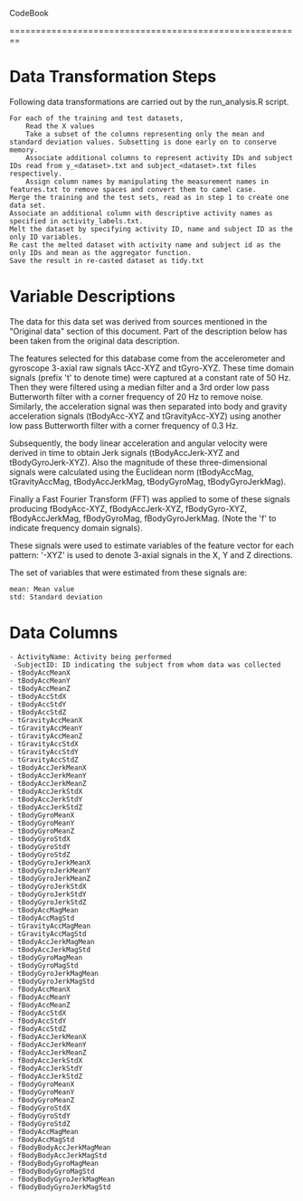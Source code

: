 CodeBook

========================================================
# Data Transformation Steps

Following data transformations are carried out by the run_analysis.R script.

    For each of the training and test datasets,
        Read the X values
        Take a subset of the columns representing only the mean and standard deviation values. Subsetting is done early on to conserve memory.
        Associate additional columns to represent activity IDs and subject IDs read from y_<dataset>.txt and subject_<dataset>.txt files respectively.
        Assign column names by manipulating the measurement names in features.txt to remove spaces and convert them to camel case.
    Merge the training and the test sets, read as in step 1 to create one data set.
    Associate an additional column with descriptive activity names as specified in activity_labels.txt.
    Melt the dataset by specifying activity ID, name and subject ID as the only ID variables.
    Re cast the melted dataset with activity name and subject id as the only IDs and mean as the aggregator function.
    Save the result in re-casted dataset as tidy.txt

# Variable Descriptions

The data for this data set was derived from sources mentioned in the "Original data" section of this document. Part of the description below has been taken from the original data description.

The features selected for this database come from the accelerometer and gyroscope 3-axial raw signals tAcc-XYZ and tGyro-XYZ. These time domain signals (prefix 't' to denote time) were captured at a constant rate of 50 Hz. Then they were filtered using a median filter and a 3rd order low pass Butterworth filter with a corner frequency of 20 Hz to remove noise. Similarly, the acceleration signal was then separated into body and gravity acceleration signals (tBodyAcc-XYZ and tGravityAcc-XYZ) using another low pass Butterworth filter with a corner frequency of 0.3 Hz.

Subsequently, the body linear acceleration and angular velocity were derived in time to obtain Jerk signals (tBodyAccJerk-XYZ and tBodyGyroJerk-XYZ). Also the magnitude of these three-dimensional signals were calculated using the Euclidean norm (tBodyAccMag, tGravityAccMag, tBodyAccJerkMag, tBodyGyroMag, tBodyGyroJerkMag).

Finally a Fast Fourier Transform (FFT) was applied to some of these signals producing fBodyAcc-XYZ, fBodyAccJerk-XYZ, fBodyGyro-XYZ, fBodyAccJerkMag, fBodyGyroMag, fBodyGyroJerkMag. (Note the 'f' to indicate frequency domain signals).

These signals were used to estimate variables of the feature vector for each pattern: '-XYZ' is used to denote 3-axial signals in the X, Y and Z directions.

The set of variables that were estimated from these signals are:

    mean: Mean value
    std: Standard deviation

# Data Columns

    - ActivityName: Activity being performed
     -SubjectID: ID indicating the subject from whom data was collected
    - tBodyAccMeanX
    - tBodyAccMeanY
    - tBodyAccMeanZ
    - tBodyAccStdX
    - tBodyAccStdY
    - tBodyAccStdZ
    - tGravityAccMeanX
    - tGravityAccMeanY
    - tGravityAccMeanZ
    - tGravityAccStdX
    - tGravityAccStdY
    - tGravityAccStdZ
    - tBodyAccJerkMeanX
    - tBodyAccJerkMeanY
    - tBodyAccJerkMeanZ
    - tBodyAccJerkStdX
    - tBodyAccJerkStdY
    - tBodyAccJerkStdZ
    - tBodyGyroMeanX
    - tBodyGyroMeanY
    - tBodyGyroMeanZ
    - tBodyGyroStdX
    - tBodyGyroStdY
    - tBodyGyroStdZ
    - tBodyGyroJerkMeanX
    - tBodyGyroJerkMeanY
    - tBodyGyroJerkMeanZ
    - tBodyGyroJerkStdX
    - tBodyGyroJerkStdY
    - tBodyGyroJerkStdZ
    - tBodyAccMagMean
    - tBodyAccMagStd
    - tGravityAccMagMean
    - tGravityAccMagStd
    - tBodyAccJerkMagMean
    - tBodyAccJerkMagStd
    - tBodyGyroMagMean
    - tBodyGyroMagStd
    - tBodyGyroJerkMagMean
    - tBodyGyroJerkMagStd
    - fBodyAccMeanX
    - fBodyAccMeanY
    - fBodyAccMeanZ
    - fBodyAccStdX
    - fBodyAccStdY
    - fBodyAccStdZ
    - fBodyAccJerkMeanX
    - fBodyAccJerkMeanY
    - fBodyAccJerkMeanZ
    - fBodyAccJerkStdX
    - fBodyAccJerkStdY
    - fBodyAccJerkStdZ
    - fBodyGyroMeanX
    - fBodyGyroMeanY
    - fBodyGyroMeanZ
    - fBodyGyroStdX
    - fBodyGyroStdY
    - fBodyGyroStdZ
    - fBodyAccMagMean
    - fBodyAccMagStd
    - fBodyBodyAccJerkMagMean
    - fBodyBodyAccJerkMagStd
    - fBodyBodyGyroMagMean
    - fBodyBodyGyroMagStd
    - fBodyBodyGyroJerkMagMean
    - fBodyBodyGyroJerkMagStd



